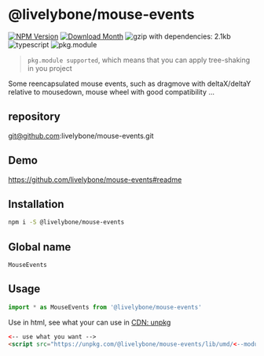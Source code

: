 # @livelybone/mouse-events
[![NPM Version](http://img.shields.io/npm/v/@livelybone/mouse-events.svg?style=flat-square)](https://www.npmjs.com/package/@livelybone/mouse-events)
[![Download Month](http://img.shields.io/npm/dm/@livelybone/mouse-events.svg?style=flat-square)](https://www.npmjs.com/package/@livelybone/mouse-events)
![gzip with dependencies: 2.1kb](https://img.shields.io/badge/gzip--with--dependencies-2.1kb-brightgreen.svg "gzip with dependencies: 2.1kb")
![typescript](https://img.shields.io/badge/typescript-supported-blue.svg "typescript")
![pkg.module](https://img.shields.io/badge/pkg.module-supported-blue.svg "pkg.module")

> `pkg.module supported`, which means that you can apply tree-shaking in you project

Some reencapsulated mouse events, such as dragmove with deltaX/deltaY relative to mousedown, mouse wheel with good compatibility ...

## repository
git@github.com:livelybone/mouse-events.git

## Demo
https://github.com/livelybone/mouse-events#readme

## Installation
```bash
npm i -S @livelybone/mouse-events
```

## Global name
`MouseEvents`

## Usage
```js
import * as MouseEvents from '@livelybone/mouse-events'
```

Use in html, see what your can use in [CDN: unpkg](https://unpkg.com/@livelybone/mouse-events/lib/umd/)
```html
<-- use what you want -->
<script src="https://unpkg.com/@livelybone/mouse-events/lib/umd/<--module-->.js"></script>
```

